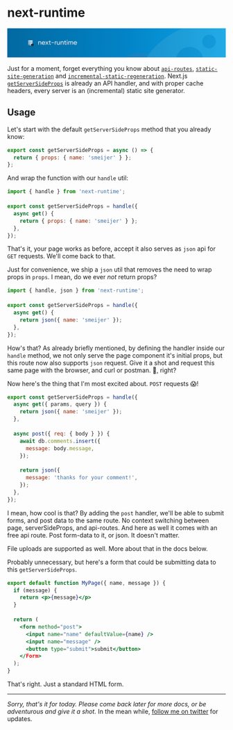 # next-runtime

![banner](docs/banner.png)

Just for a moment, forget everything you know about [`api-routes`](https://nextjs.org/docs/api-routes/introduction), [`static-site-generation`](https://nextjs.org/docs/basic-features/data-fetching#getstaticprops-static-generation) and [`incremental-static-regeneration`](https://nextjs.org/docs/basic-features/data-fetching#incremental-static-regeneration). Next.js [`getServerSideProps`](https://nextjs.org/docs/basic-features/data-fetching#getserversideprops-server-side-rendering) is already an API handler, and with proper cache headers, every server is an (incremental) static site generator.

## Usage

Let's start with the default `getServerSideProps` method that you already know:

```js
export const getServerSideProps = async () => {
  return { props: { name: 'smeijer' } };
};
```

And wrap the function with our `handle` util:

```js
import { handle } from 'next-runtime';

export const getServerSideProps = handle({
  async get() {
    return { props: { name: 'smeijer' } };
  },
});
```

That's it, your page works as before, accept it also serves as `json` api for `GET` requests. We'll come back to that.

Just for convenience, we ship a `json` util that removes the need to wrap props in `props`. I mean, do we ever _not_ return props?

```js
import { handle, json } from 'next-runtime';

export const getServerSideProps = handle({
  async get() {
    return json({ name: 'smeijer' });
  },
});
```

How's that? As already briefly mentioned, by defining the handler inside our `handle` method, we not only serve the page component it's initial props, but this route now also supports `json` request. Give it a shot and request this same page with the browser, and curl or postman. 🤯, right?

Now here's the thing that I'm most excited about. `POST` requests 😱!

```js
export const getServerSideProps = handle({
  async get({ params, query }) {
    return json({ name: 'smeijer' });
  },

  async post({ req: { body } }) {
    await db.comments.insert({
      message: body.message,
    });

    return json({
      message: 'thanks for your comment!',
    });
  },
});
```

I mean, how cool is that? By adding the `post` handler, we'll be able to submit forms, and post data to the same route. No context switching between page, serverSideProps, and api-routes. And here as well it comes with an free api route. Post form-data to it, or json. It doesn't matter.

File uploads are supported as well. More about that in the docs below.

Probably unnecessary, but here's a form that could be submitting data to this `getServerSideProps`.

```jsx
export default function MyPage({ name, message }) {
  if (message) {
    return <p>{message}</p>
  }

  return (
    <form method="post">
      <input name="name" defaultValue={name} />
      <input name="message" />
      <button type="submit">submit</button>
    </Form>
  );
}
```

That's right. Just a standard HTML form.

---

_Sorry, that's it for today. Please come back later for more docs, or be adventurous and give it a shot._ In the mean while, [follow me on twitter](https://twitter.com/meijer_s) for updates.
